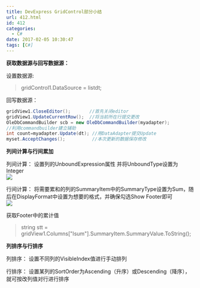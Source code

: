 ```yaml
---
title: DevExpress GridControl部分小结
url: 412.html
id: 412
categories:
  - C#
date: 2017-02-05 10:30:47
tags: [C#]
---
```


**获取数据源与回写数据源：**

设置数据源:

>gridControl1.DataSource = listdt;

回写数据源：
```cs
gridView1.CloseEditor();       //首先关闭editor
gridView1.UpdateCurrentRow();  //将当前所在行提交更改
OleDbCommandBuilder scb = new OleDbCommandBuilder(myadapter);  
//利用commandbuilder建立辅助
int count=myadapter.Update(dt); //用DataAdapter提交Update
myset.AcceptChanges();          //本次更新的数据保存修改
```
**列间计算与行间累加** 

列间计算： 设置列的UnboundExpression属性 并将UnboundType设置为Integer  
![](https://s2.ax1x.com/2019/08/07/e4x9r8.jpg)

行间计算： 将需要累和的列的SummaryItem中的SummaryType设置为Sum，随后在DisplayFormat中设置为想要的格式，并确保勾选Show Footer即可  
![](https://s2.ax1x.com/2019/08/07/e4xpKf.jpg) 

获取Footer中的累计值
>string stt = gridView1.Columns["Isum"].SummaryItem.SummaryValue.ToString();

**列排序与行排序** 

列排序： 设置不同列的VisibleIndex值进行手动排列 

行排序： 设置某列的SortOrder为Ascending（升序）或Descending（降序），就可按改列值对行进行排序
